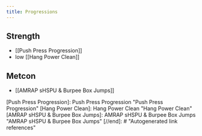 ```yaml
---
title: Progressions
---
```



## Strength
- [[Push Press Progression]]
- low [[Hang Power Clean]]

## Metcon

- [[AMRAP sHSPU & Burpee Box Jumps]]

[//begin]: # "Autogenerated link references for markdown compatibility"
[Push Press Progression]: Push Press Progression "Push Press Progression"
[Hang Power Clean]: Hang Power Clean "Hang Power Clean"
[AMRAP sHSPU & Burpee Box Jumps]: AMRAP sHSPU & Burpee Box Jumps "AMRAP sHSPU & Burpee Box Jumps"
[//end]: # "Autogenerated link references"